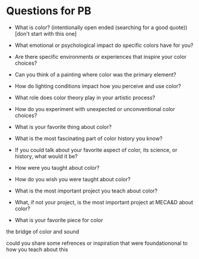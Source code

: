 # Questions for PB 

- What is color? (intentionally open ended (searching for a good quote)) [don't start with this one]
- What emotional or psychological impact do specific colors have for you?
- Are there specific environments or experiences that inspire your color choices?
- Can you think of a painting where color was the primary element?
- How do lighting conditions impact how you perceive and use color?
- What role does color theory play in your artistic process?
- How do you experiment with unexpected or unconventional color choices?

- What is your favorite thing about color?
- What is the most fascinating part of color history you know? 
- If you could talk about your favorite aspect of color, its science, or history, what would it be?

- How were you taught about color? 
- How do you wish you were taught about color?
- What is the most important project you teach about color?
- What, if not your project, is the most important project at MECA&D about color? 

- What is your favorite piece for color 

the bridge of color and sound 

could you share some refrences or inspiration that were foundationonal to how you teach about this 
